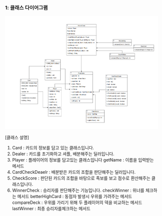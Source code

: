 ### 1: 클래스 다이어그램
![PokerGame.png](images%2FPokerGame.png)

[클래스 설명]
1. Card : 카드의 정보를 담고 있는 클래스입니다.
2. Dealer : 카드를 초기화하고 셔플, 배분해주는 딜러입니다.
3. Player : 플레이어의 정보를 담고있는 클래스입니다
             getName : 이름을 입력받는 메서드
4. CardCheckDeaelr : 배분받은 카드의 조합을 판단해주는 딜러입니다.
5. CheckScore : 판단된 카드의 조합을 바탕으로 족보를 보고 점수로 환산해주는 클래스입니다.
6. WinnerCheck : 승리자를 판단해주는 기능입니다. 
                checkWinner : 위너를 체크하는 메서드
                betterHighCard : 동점자 발생시 우위를 가려주는 메서드
                compareDeck : 우위를 가리기 위해 두 플레이어의 덱을 비교하는 메서드
                lastWinner : 최종 승리자를체크하는 메서드